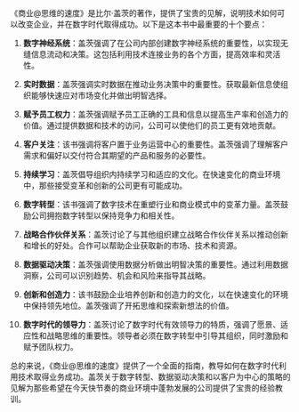 《商业@思维的速度》是比尔·盖茨的著作，提供了宝贵的见解，说明技术如何可以改变企业，并在数字时代取得成功。以下是这本书中最重要的十个要点：

1. **数字神经系统**：盖茨强调了在公司内部创建数字神经系统的重要性，以实现无缝信息流动和决策。这包括利用技术连接业务的各个方面，提高效率和灵活性。

2. **实时数据**：盖茨强调实时数据在推动业务决策中的重要性。获取最新信息使组织能够快速应对市场变化并做出明智选择。

3. **赋予员工权力**：盖茨强调赋予员工正确的工具和信息以提高生产率和创造力的价值。通过提供数据和技术的访问，公司可以使他们的员工更有效地贡献。

4. **客户关注**：该书强调将客户置于业务运营中心的重要性。盖茨强调了理解客户需求和偏好以交付符合其期望的产品和服务的必要性。

5. **持续学习**：盖茨倡导组织内持续学习和适应的文化。在快速变化的商业环境中，那些接受变革和创新的公司更有可能成功。

6. **数字转型**：该书强调了数字技术在重塑行业和商业模式中的变革力量。盖茨鼓励公司拥抱数字转型以保持竞争力和相关性。

7. **战略合作伙伴关系**：盖茨讨论了与其他组织建立战略合作伙伴关系以推动创新和增长的好处。合作可以帮助企业获取新的市场、技术和资源。

8. **数据驱动决策**：盖茨强调使用数据分析做出明智决策的重要性。通过利用数据洞察，公司可以识别趋势、机会和风险来指导其战略。

9. **创新和创造力**：该书鼓励企业培养创新和创造力的文化，以在快速变化的环境中保持领先地位。盖茨强调了开拓思维和探索新想法的价值。

10. **数字时代的领导力**：盖茨讨论了数字时代有效领导力的特质，强调了愿景、适应性和战略思维的重要性。领导者必须在数字转型中引导其组织，同时激励和赋予团队权力。

总的来说，《商业@思维的速度》提供了一个全面的指南，教导如何在数字时代利用技术取得业务成功。盖茨关于数字转型、数据驱动决策和以客户为中心的策略的见解为那些希望在今天快节奏的商业环境中蓬勃发展的公司提供了宝贵的经验教训。